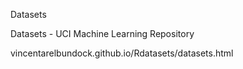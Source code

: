Datasets 

Datasets - UCI Machine Learning Repository

vincentarelbundock.github.io/Rdatasets/datasets.html

